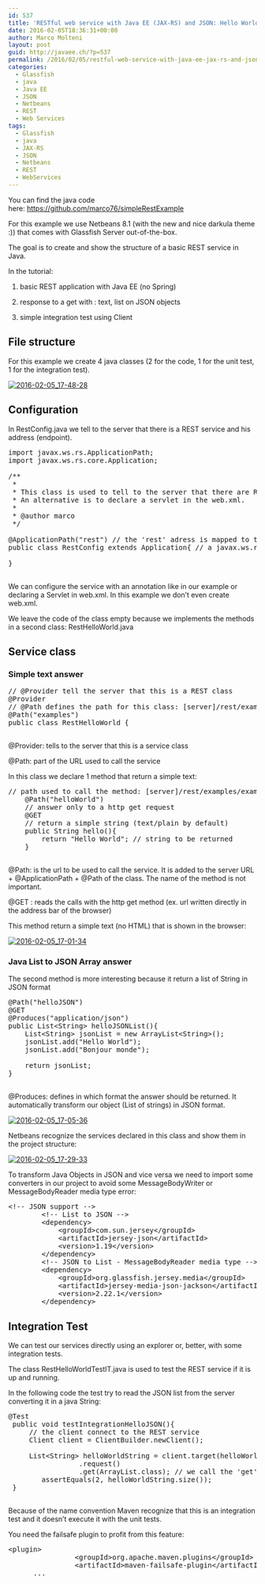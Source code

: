```yaml
---
id: 537
title: 'RESTful web service with Java EE (JAX-RS) and JSON: Hello World tutorial'
date: 2016-02-05T18:36:31+00:00
author: Marco Molteni
layout: post
guid: http://javaee.ch/?p=537
permalink: /2016/02/05/restful-web-service-with-java-ee-jax-rs-and-json-beginners-tutorial/
categories:
  - Glassfish
  - java
  - Java EE
  - JSON
  - Netbeans
  - REST
  - Web Services
tags:
  - Glassfish
  - java
  - JAX-RS
  - JSON
  - Netbeans
  - REST
  - WebServices
---
```

You can find the java code here: <a href="https://github.com/marco76/simpleRestExample" target="_blank">https://github.com/marco76/simpleRestExample</a>

For this example we use Netbeans 8.1 (with the new and nice darkula theme :)) that comes with Glassfish Server out-of-the-box.
  
The goal is to create and show the structure of a basic REST service in Java.
  
In the tutorial:
  
1. basic REST application with Java EE (no Spring)
  
2. response to a get with : text, list on JSON objects
  
3. simple integration test using Client

## File structure

For this example we create 4 java classes (2 for the code, 1 for the unit test, 1 for the integration test).

<a href="https://i0.wp.com/javaee.ch/wp-content/uploads/2016/02/2016-02-05_17-48-28.png" rel="attachment wp-att-554"><img src="https://i0.wp.com/javaee.ch/wp-content/uploads/2016/02/2016-02-05_17-48-28.png?resize=300%2C270" alt="2016-02-05_17-48-28" class="alignnone size-medium wp-image-554" data-recalc-dims="1" /></a>

## Configuration

In RestConfig.java we tell to the server that there is a REST service and his address (endpoint).

<pre class="brush: java; title: ; notranslate" title="">import javax.ws.rs.ApplicationPath;
import javax.ws.rs.core.Application;

/**
 *
 * This class is used to tell to the server that there are REST services.
 * An alternative is to declare a servlet in the web.xml.
 * 
 * @author marco
 */

@ApplicationPath("rest") // the 'rest' adress is mapped to the REST services
public class RestConfig extends Application{ // a javax.ws.rs.core.Application must be extended
    
}

</pre>

We can configure the service with an annotation like in our example or declaring a Servlet in web.xml. In this example we don&#8217;t even create web.xml.
  
We leave the code of the class empty because we implements the methods in a second class: RestHelloWorld.java

## Service class

### Simple text answer

<pre class="brush: java; title: ; notranslate" title="">// @Provider tell the server that this is a REST class
@Provider  
// @Path defines the path for this class: [server]/rest/examples
@Path("examples") 
public class RestHelloWorld {

</pre>

@Provider: tells to the server that this is a service class
  
@Path: part of the URL used to call the service

In this class we declare 1 method that return a simple text:

<pre class="brush: java; title: ; notranslate" title="">// path used to call the method: [server]/rest/examples/examples/helloWorld
    @Path("helloWorld") 
    // answer only to a http get request
    @GET 
    // return a simple string (text/plain by default)
    public String hello(){  
        return "Hello World"; // string to be returned
    }
 
</pre>

@Path: is the url to be used to call the service. It is added to the server URL + @ApplicationPath + @Path of the class. The name of the method is not important.
  
@GET : reads the calls with the http get method (ex. url written directly in the address bar of the browser)

This method return a simple text (no HTML) that is shown in the browser:

<a href="https://i2.wp.com/javaee.ch/wp-content/uploads/2016/02/2016-02-05_17-01-34.png" rel="attachment wp-att-542"><img class="alignnone size-medium wp-image-542" src="https://i2.wp.com/javaee.ch/wp-content/uploads/2016/02/2016-02-05_17-01-34.png?resize=300%2C39" alt="2016-02-05_17-01-34" data-recalc-dims="1" /></a>

### Java List to JSON Array answer

The second method is more interesting because it return a list of String in JSON format

<pre class="brush: java; title: ; notranslate" title="">@Path("helloJSON")
@GET
@Produces("application/json")
public List&lt;String&gt; helloJSONList(){
    List&lt;String&gt; jsonList = new ArrayList&lt;String&gt;();
    jsonList.add("Hello World");
    jsonList.add("Bonjour monde");
        
    return jsonList;           
}
 
</pre>

@Produces: defines in which format the answer should be returned. It automatically transform our object (List of strings) in JSON format.

<a href="https://i1.wp.com/javaee.ch/wp-content/uploads/2016/02/2016-02-05_17-05-36.png" rel="attachment wp-att-543"><img class="alignnone size-medium wp-image-543" src="https://i1.wp.com/javaee.ch/wp-content/uploads/2016/02/2016-02-05_17-05-36.png?resize=300%2C41" alt="2016-02-05_17-05-36" data-recalc-dims="1" /></a>

Netbeans recognize the services declared in this class and show them in the project structure:

<a href="https://i2.wp.com/javaee.ch/wp-content/uploads/2016/02/2016-02-05_17-29-33.png" rel="attachment wp-att-547"><img src="https://i2.wp.com/javaee.ch/wp-content/uploads/2016/02/2016-02-05_17-29-33.png?resize=293%2C109" alt="2016-02-05_17-29-33" class="alignnone size-full wp-image-547" data-recalc-dims="1" /></a>

To transform Java Objects in JSON and vice versa we need to import some converters in our project to avoid some MessageBodyWriter or MessageBodyReader media type error:

<pre class="brush: xml; title: ; notranslate" title="">&lt;!-- JSON support --&gt;
        &lt;!-- List to JSON --&gt;
        &lt;dependency&gt;
            &lt;groupId&gt;com.sun.jersey&lt;/groupId&gt;
            &lt;artifactId&gt;jersey-json&lt;/artifactId&gt;
            &lt;version&gt;1.19&lt;/version&gt;
        &lt;/dependency&gt;
        &lt;!-- JSON to List - MessageBodyReader media type --&gt;
        &lt;dependency&gt;
            &lt;groupId&gt;org.glassfish.jersey.media&lt;/groupId&gt;
            &lt;artifactId&gt;jersey-media-json-jackson&lt;/artifactId&gt;
            &lt;version&gt;2.22.1&lt;/version&gt;
        &lt;/dependency&gt;
</pre>

## Integration Test

We can test our services directly using an explorer or, better, with some integration tests.

The class RestHelloWorldTestIT.java is used to test the REST service if it is up and running.
  
In the following code the test try to read the JSON list from the server converting it in a java String:

<pre class="brush: java; title: ; notranslate" title="">@Test
 public void testIntegrationHelloJSON(){
     // the client connect to the REST service
     Client client = ClientBuilder.newClient();
        
     List&lt;String&gt; helloWorldString = client.target(helloWorldURL+"helloJSON") // connection to the pre-defined URL
                 .request()
                 .get(ArrayList.class); // we call the 'get' method and we transform the answer in a String
        assertEquals(2, helloWorldString.size());
 }
 
</pre>

Because of the name convention Maven recognize that this is an integration test and it doesn&#8217;t execute it with the unit tests.
  
You need the failsafe plugin to profit from this feature:

<pre class="brush: xml; title: ; notranslate" title="">&lt;plugin&gt;
                &lt;groupId&gt;org.apache.maven.plugins&lt;/groupId&gt;
                &lt;artifactId&gt;maven-failsafe-plugin&lt;/artifactId&gt;
      ...    
</pre>